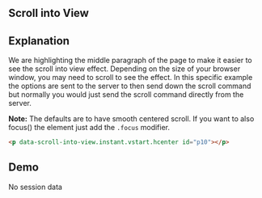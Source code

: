 ## Scroll into View

## Explanation

We are highlighting the middle paragraph of the page to make it easier to see the scroll into view effect. Depending on the size of your browser window, you may need to scroll to see the effect. In this specific example the options are sent to the server to then send down the scroll command but normally you would just send the scroll command directly from the server.

**Note:** The defaults are to have smooth centered scroll. If you want to also focus() the element just add the `.focus` modifier.

```html
<p data-scroll-into-view.instant.vstart.hcenter id="p10"></p>
```

## Demo

<div
  id="replaceMe"
  data-on-load="$$get('/examples/scroll_into_view/data')"
  >No session data</div>
